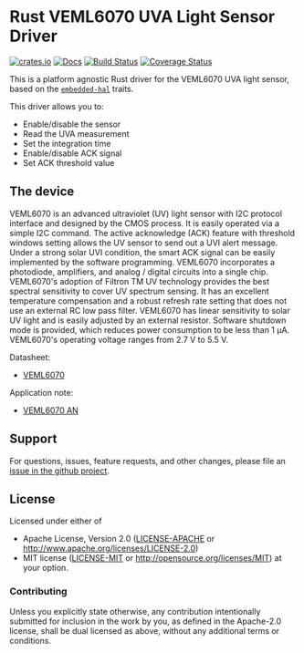 # Rust VEML6070 UVA Light Sensor Driver

[![crates.io](https://img.shields.io/crates/v/veml6070.svg)](https://crates.io/crates/veml6070)
[![Docs](https://docs.rs/veml6070/badge.svg)](https://docs.rs/veml6070)
[![Build Status](https://github.com/eldruin/veml6070-rs/workflows/Build/badge.svg)](https://github.com/eldruin/veml6070-rs/actions?query=workflow%3ABuild)
[![Coverage Status](https://coveralls.io/repos/github/eldruin/veml6070-rs/badge.svg?branch=master)](https://coveralls.io/github/eldruin/veml6070-rs?branch=master)

This is a platform agnostic Rust driver for the VEML6070 UVA light sensor,
based on the [`embedded-hal`](https://github.com/rust-embedded/embedded-hal) traits.

This driver allows you to:
- Enable/disable the sensor
- Read the UVA measurement
- Set the integration time
- Enable/disable ACK signal
- Set ACK threshold value

## The device
VEML6070 is an advanced ultraviolet (UV) light sensor with I2C protocol
interface and designed by the CMOS process.
It is easily operated via a simple I2C command. The active acknowledge
(ACK) feature with threshold windows setting allows the UV sensor to
send out a UVI alert message. Under a strong solar UVI condition, the
smart ACK signal can be easily implemented by the software programming.
VEML6070 incorporates a photodiode, amplifiers, and analog / digital
circuits into a single chip. VEML6070's adoption of Filtron TM UV
technology provides the best spectral sensitivity to cover UV spectrum
sensing. It has an excellent temperature compensation and a robust refresh
rate setting that does not use an external RC low pass filter.
VEML6070 has linear sensitivity to solar UV light and is easily adjusted
by an external resistor.
Software shutdown mode is provided, which reduces power consumption to
be less than 1 μA. VEML6070's operating voltage ranges from 2.7 V to 5.5 V.

Datasheet:
- [VEML6070](https://www.vishay.com/docs/84277/veml6070.pdf)

Application note:
- [VEML6070 AN](https://www.vishay.com/docs/84310/designingveml6070.pdf)

## Support

For questions, issues, feature requests, and other changes, please file an
[issue in the github project](https://github.com/eldruin/veml6070-rs/issues).

## License

Licensed under either of

 * Apache License, Version 2.0 ([LICENSE-APACHE](LICENSE-APACHE) or
   http://www.apache.org/licenses/LICENSE-2.0)
 * MIT license ([LICENSE-MIT](LICENSE-MIT) or
   http://opensource.org/licenses/MIT) at your option.

### Contributing

Unless you explicitly state otherwise, any contribution intentionally submitted
for inclusion in the work by you, as defined in the Apache-2.0 license, shall
be dual licensed as above, without any additional terms or conditions.

